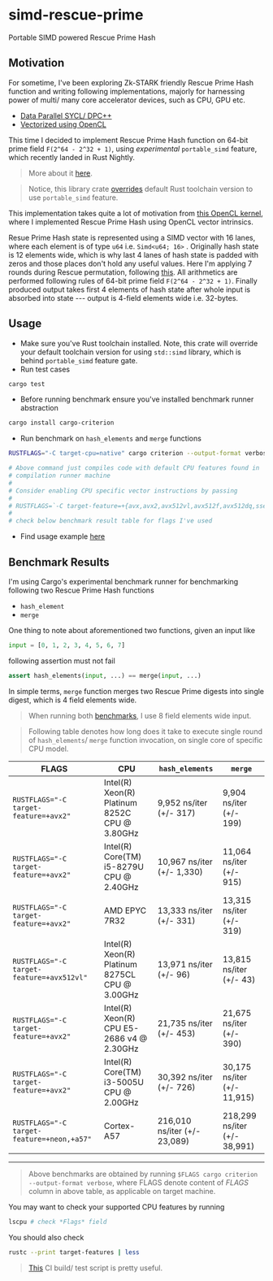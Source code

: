 # simd-rescue-prime
Portable SIMD powered Rescue Prime Hash

## Motivation

For sometime, I've been exploring Zk-STARK friendly Rescue Prime Hash function and writing following implementations, majorly for harnessing power of multi/ many core accelerator devices, such as CPU, GPU etc.

- [Data Parallel SYCL/ DPC++](https://github.com/itzmeanjan/ff-gpu/blob/9c57cb13e4b2d96a084da96d558fe3d4707bfcb7/rescue_prime.cpp)
- [Vectorized using OpenCL](https://github.com/itzmeanjan/vectorized-rescue-prime/blob/614500dd1f271e4f8badf1305c8077e2532eb510/kernel.cl#L345-L474)

This time I decided to implement Rescue Prime Hash function on 64-bit prime field `F(2^64 - 2^32 + 1)`, using _experimental_ `portable_simd` feature, which recently landed in Rust Nightly.

> More about it [here](http://github.com/rust-lang/rust/issues/86656).

> Notice, this library crate [overrides](https://github.com/itzmeanjan/simd-rescue-prime/blob/9e83eb579a6e7666ae33d2c86524d8e287e7f1ca/rust-toolchain) default Rust toolchain version to use `portable_simd` feature.

This implementation takes quite a lot of motivation from [this OpenCL kernel](https://github.com/itzmeanjan/vectorized-rescue-prime/blob/614500dd1f271e4f8badf1305c8077e2532eb510/kernel.cl), where I implemented Rescue Prime Hash using OpenCL vector intrinsics.

Resue Prime Hash state is represented using a SIMD vector with 16 lanes, where each element is of type `u64` i.e. `Simd<u64; 16>` . Originally hash state is 12 elements wide, which is why last 4 lanes of hash state is padded with zeros and those places don't hold any useful values. Here I'm applying 7 rounds during Rescue permutation, following [this](https://github.com/novifinancial/winterfell/blob/4eeb4670387f3682fa0841e09cdcbe1d43302bf3/crypto/src/hash/rescue/rp64_256/mod.rs#L27-L29). All arithmetics are performed following rules of 64-bit prime field `F(2^64 - 2^32 + 1)`. Finally produced output takes first 4 elements of hash state after whole input is absorbed into state --- output is 4-field elements wide i.e. 32-bytes.

## Usage

- Make sure you've Rust toolchain installed. Note, this crate will override your default toolchain version for using `std::simd` library, which is behind `portable_simd` feature gate.
- Run test cases

```bash
cargo test
```

- Before running benchmark ensure you've installed benchmark runner abstraction

```bash
cargo install cargo-criterion
```

- Run benchmark on `hash_elements` and `merge` functions

```bash
RUSTFLAGS="-C target-cpu=native" cargo criterion --output-format verbose

# Above command just compiles code with default CPU features found in
# compilation runner machine
#
# Consider enabling CPU specific vector instructions by passing
#
# RUSTFLAGS=`-C target-feature=+{avx,avx2,avx512vl,avx512f,avx512dq,sse4.2,sse4.1,sse4a,neon}`
#
# check below benchmark result table for flags I've used
```

- Find usage example [here](https://github.com/itzmeanjan/simd-rescue-prime/tree/20bf40c/example)

## Benchmark Results

I'm using Cargo's experimental benchmark runner for benchmarking following two Rescue Prime Hash functions

- `hash_element`
- `merge`

One thing to note about aforementioned two functions, given an input like

```python
input = [0, 1, 2, 3, 4, 5, 6, 7]
```

following assertion must not fail

```python
assert hash_elements(input, ...) == merge(input, ...)
```

In simple terms, `merge` function merges two Rescue Prime digests into single digest, which is 4 field elements wide.

> When running both [benchmarks](https://github.com/itzmeanjan/simd-rescue-prime/blob/dcdebc35762a0dffcfce3278c2b8a8f892058809/src/rescue_prime.rs#L569), I use 8 field elements wide input.

> Following table denotes how long does it take to execute single round of `hash_elements`/ `merge` function invocation, on single core of specific CPU model.

FLAGS | CPU | `hash_elements` | `merge`
--- | --- | --- | ---
`RUSTFLAGS="-C target-feature=+avx2"` | Intel(R) Xeon(R) Platinum 8252C CPU @ 3.80GHz | 9,952 ns/iter (+/- 317) | 9,904 ns/iter (+/- 199)
`RUSTFLAGS="-C target-feature=+avx2"` | Intel(R) Core(TM) i5-8279U CPU @ 2.40GHz | 10,967 ns/iter (+/- 1,330) | 11,064 ns/iter (+/- 915)
`RUSTFLAGS="-C target-feature=+avx2"` | AMD EPYC 7R32 | 13,333 ns/iter (+/- 331) | 13,315 ns/iter (+/- 319)
`RUSTFLAGS="-C target-feature=+avx512vl"` | Intel(R) Xeon(R) Platinum 8275CL CPU @ 3.00GHz | 13,971 ns/iter (+/- 96) | 13,815 ns/iter (+/- 43)
`RUSTFLAGS="-C target-feature=+avx2"` | Intel(R) Xeon(R) CPU E5-2686 v4 @ 2.30GHz | 21,735 ns/iter (+/- 453) | 21,675 ns/iter (+/- 390)
`RUSTFLAGS="-C target-feature=+avx2"` | Intel(R) Core(TM) i3-5005U CPU @ 2.00GHz | 30,392 ns/iter (+/- 726) | 30,175 ns/iter (+/- 11,915)
`RUSTFLAGS="-C target-feature=+neon,+a57"` | Cortex-A57 | 216,010 ns/iter (+/- 23,089) | 218,299 ns/iter (+/- 38,991)

---

> Above benchmarks are obtained by running `$FLAGS cargo criterion --output-format verbose`, where FLAGS denote content of *FLAGS* column in above table, as applicable on target machine.

You may want to check your supported CPU features by running

```bash
lscpu # check *Flags* field
```

You should also check

```bash
rustc --print target-features | less
```

> [This](https://github.com/rust-lang/portable-simd/blob/7d91357875da59d52284d506dcb457f7f88bf6bf/.github/workflows/ci.yml#L61-L260) CI build/ test script is pretty useful.
